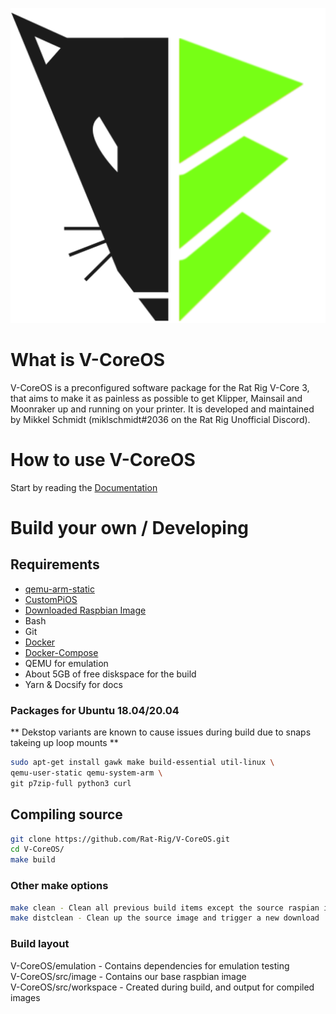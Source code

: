 ![V-Core OS](v-core-os-black.png)

# What is V-CoreOS

V-CoreOS is a preconfigured software package for the Rat Rig V-Core 3, that aims to make it as painless as possible to get Klipper, Mainsail and Moonraker up and running on your printer. It is developed and maintained by Mikkel Schmidt (miklschmidt#2036 on the Rat Rig Unofficial Discord).

# How to use V-CoreOS

Start by reading the [Documentation](https://rat-rig.github.io/V-CoreOS)

# Build your own / Developing

## Requirements

- [qemu-arm-static](http://packages.debian.org/sid/qemu-user-static)
- [CustomPiOS](https://github.com/guysoft/CustomPiOS)
- [Downloaded Raspbian Image](http://www.raspbian.org/)
- Bash
- Git
- [Docker](https://docs.docker.com/engine/install/ubuntu/)
- [Docker-Compose](https://docs.docker.com/compose/install/)
- QEMU for emulation
- About 5GB of free diskspace for the build
- Yarn & Docsify for docs

### Packages for Ubuntu 18.04/20.04

** Dekstop variants are known to cause issues during build due to snaps takeing up loop mounts **

```bash
sudo apt-get install gawk make build-essential util-linux \
qemu-user-static qemu-system-arm \
git p7zip-full python3 curl
```

## Compiling source

```bash
git clone https://github.com/Rat-Rig/V-CoreOS.git
cd V-CoreOS/
make build
```

### Other make options

```bash
make clean - Clean all previous build items except the source raspian image
make distclean - Clean up the source image and trigger a new download
```

### Build layout

V-CoreOS/emulation - Contains dependencies for emulation testing  
V-CoreOS/src/image - Contains our base raspbian image  
V-CoreOS/src/workspace - Created during build, and output for compiled images
